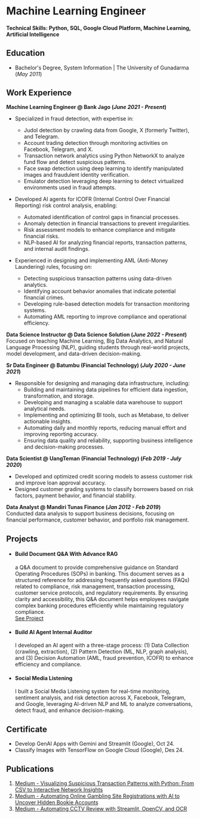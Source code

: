 # Machine Learning Engineer

#### Technical Skills: Python, SQL, Google Cloud Platform, Machine Learning, Artificial Intelligence

## Education
- Bachelor's Degree, System Information | The University of Gunadarma (_May 2011_)								       		

## Work Experience
**Machine Learning Engineer @ Bank Jago (_June 2021 - Present_)**

- Specialized in fraud detection, with expertise in:  
  - Judol detection by crawling data from Google, X (formerly Twitter), and Telegram.  
  - Account trading detection through monitoring activities on Facebook, Telegram, and X.  
  - Transaction network analytics using Python NetworkX to analyze fund flow and detect suspicious patterns.  
  - Face swap detection using deep learning to identify manipulated images and fraudulent identity verification.  
  - Emulator detection leveraging deep learning to detect virtualized environments used in fraud attempts.  

- Developed AI agents for ICOFR (Internal Control Over Financial Reporting) risk control analysis, enabling:  
  - Automated identification of control gaps in financial processes.
  - Anomaly detection in financial transactions to prevent irregularities.
  - Risk assessment models to enhance compliance and mitigate financial risks.
  - NLP-based AI for analyzing financial reports, transaction patterns, and internal audit findings.

- Experienced in designing and implementing AML (Anti-Money Laundering) rules, focusing on:  
  - Detecting suspicious transaction patterns using data-driven analytics.
  - Identifying account behavior anomalies that indicate potential financial crimes.
  - Developing rule-based detection models for transaction monitoring systems.
  - Automating AML reporting to improve compliance and operational efficiency.

**Data Science Instructor @ Data Science Solution  (_June 2022 - Present_)** <br>
  Focused on teaching Machine Learning, Big Data Analytics, and Natural Language Processing (NLP), guiding students through real-world projects, model development, and data-driven decision-making.

**Sr Data Engineer @ Batumbu (Financial Technology)  (_July 2020 - June 2021_)**
- Responsible for designing and managing data infrastructure, including:  
  - Building and maintaining data pipelines for efficient data ingestion, transformation, and storage.
  - Developing and managing a scalable data warehouse to support analytical needs.
  - Implementing and optimizing BI tools, such as Metabase, to deliver actionable insights.
  - Automating daily and monthly reports, reducing manual effort and improving reporting accuracy.
  - Ensuring data quality and reliability, supporting business intelligence and decision-making processes.
 
**Data Scientist @ UangTeman (Financial Technology)  (_Feb 2019 - July 2020_)**
- Developed and optimized credit scoring models to assess customer risk and improve loan approval accuracy.  
- Designed customer grading systems to classify borrowers based on risk factors, payment behavior, and financial stability.

**Data Analyst @ Mandiri Tunas Finance (_Jan 2012 - Feb 2019_)** <br>
  Conducted data analysis to support business decisions, focusing on financial performance, customer behavior, and portfolio risk management.

## Projects
- #### Build Document Q&A With Advance RAG
  a Q&A document to provide comprehensive guidance on Standard Operating Procedures (SOPs) in banking. This document serves as a structured reference for addressing frequently asked questions (FAQs) related to compliance, risk management, transaction processing, customer   service protocols, and regulatory requirements. By ensuring clarity and accessibility, this Q&A document helps employees navigate complex banking procedures efficiently while maintaining regulatory compliance. <br>
  [See Project](https://github.com/r3jen/document_qna_demo)


- #### Build AI Agent Internal Auditor

  I developed an AI agent with a three-stage process: (1) Data Collection (crawling, extraction), (2) Pattern Detection (ML, NLP, graph analysis), and (3) Decision Automation (AML, fraud prevention, ICOFR) to enhance efficiency and compliance.


- #### Social Media Listening

  I built a Social Media Listening system for real-time monitoring, sentiment analysis, and risk detection across X, Facebook, Telegram, and Google, leveraging AI-driven NLP and ML to analyze conversations, detect fraud, and enhance decision-making.



## Certificate
- Develop GenAI Apps with Gemini and Streamlit (Google), Oct 24.
- Classify Images with TensorFlow on Google Cloud (Google), Des 24.


## Publications
1. [Medium - Visualizing Suspicious Transaction Patterns with Python: From CSV to Interactive Network Insights](https://medium.com/@andreawanR/visualizing-suspicious-transaction-patterns-with-python-from-csv-to-interactive-network-insights-90d45c430a5a)
2. [Medium - Automating Online Gambling Site Registrations with AI to Uncover Hidden Bookie Accounts](https://medium.com/@andreawanR/automating-online-gambling-site-registrations-with-ai-to-uncover-hidden-bookie-accounts-ecebedb8b1ab)
3. [Medium - Automating CCTV Review with Streamlit, OpenCV, and OCR](https://medium.com/@andreawanR/automating-cctv-review-with-streamlit-opencv-and-ocr-448c278c0229)



